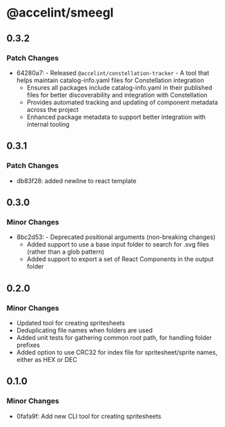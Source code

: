# @accelint/smeegl

## 0.3.2

### Patch Changes

- 64280a7: - Released `@accelint/constellation-tracker` - A tool that helps maintain catalog-info.yaml files for Constellation integration
  - Ensures all packages include catalog-info.yaml in their published files for better discoverability and integration with Constellation
  - Provides automated tracking and updating of component metadata across the project
  - Enhanced package metadata to support better integration with internal tooling

## 0.3.1

### Patch Changes

- db83f28: added newline to react template

## 0.3.0

### Minor Changes

- 8bc2d53: - Deprecated positional arguments (non-breaking changes)
  - Added support to use a base input folder to search for .svg files (rather than a glob pattern)
  - Added support to export a set of React Components in the output folder

## 0.2.0

### Minor Changes

- Updated tool for creating spritesheets
- Deduplicating file names when folders are used
- Added unit tests for gathering common root path, for handling folder prefixes
- Added option to use CRC32 for index file for spritesheet/sprite names, either as HEX or DEC

## 0.1.0

### Minor Changes

- 0fafa9f: Add new CLI tool for creating spritesheets
